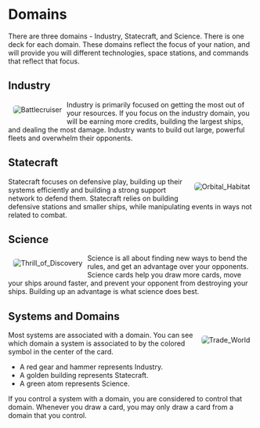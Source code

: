 # Domains

There are three domains - Industry, Statecraft, and Science. There is one deck for each domain. These domains reflect the focus of your nation, and will provide you will different technologies, space stations, and commands that reflect that focus.

## Industry

<img class="card" style="float: left; border-radius: 5px; margin: 10px; overflow: hidden;" src="https://www.starcomgame.com/cards/Battlecruiser-thumb.webp" alt="Battlecruiser" />

Industry is primarily focused on getting the most out of your resources. If you focus on the industry domain, you will be earning more credits, building the largest ships, and dealing the most damage. Industry wants to build out large, powerful fleets and overwhelm their opponents.

## Statecraft 

<img class="card" style="float: right; border-radius: 5px; margin: 10px; overflow: hidden;" src="https://www.starcomgame.com/cards/Orbital_Habitat-thumb.webp" alt="Orbital_Habitat" />

Statecraft focuses on defensive play, building up their systems efficiently and building a strong support network to defend them. Statecraft relies on building defensive stations and smaller ships, while manipulating events in ways not related to combat.

<div class="page-break"></div>

## Science

<img class="card" style="float: left; border-radius: 5px; margin: 10px; overflow: hidden;" src="https://www.starcomgame.com/cards/Thrill_of_Discovery-thumb.webp" alt="Thrill_of_Discovery" />

Science is all about finding new ways to bend the rules, and get an advantage over your opponents. Science cards help you draw more cards, move your ships around faster, and prevent your opponent from destroying your ships. Building up an advantage is what science does best.

## Systems and Domains

<img class="card system" style="float: right; border-radius: 5px; margin: 10px; overflow: hidden;" src="https://www.starcomgame.com/cards/Trade_World-thumb.webp" alt="Trade_World" />

Most systems are associated with a domain. You can see which domain a system is associated to by the colored symbol in the center of the card.

- A red gear and hammer represents Industry.
- A golden building represents Statecraft.
- A green atom represents Science.

If you control a system with a domain, you are considered to control that domain. Whenever you draw a card, you may only draw a card from a domain that you control.
